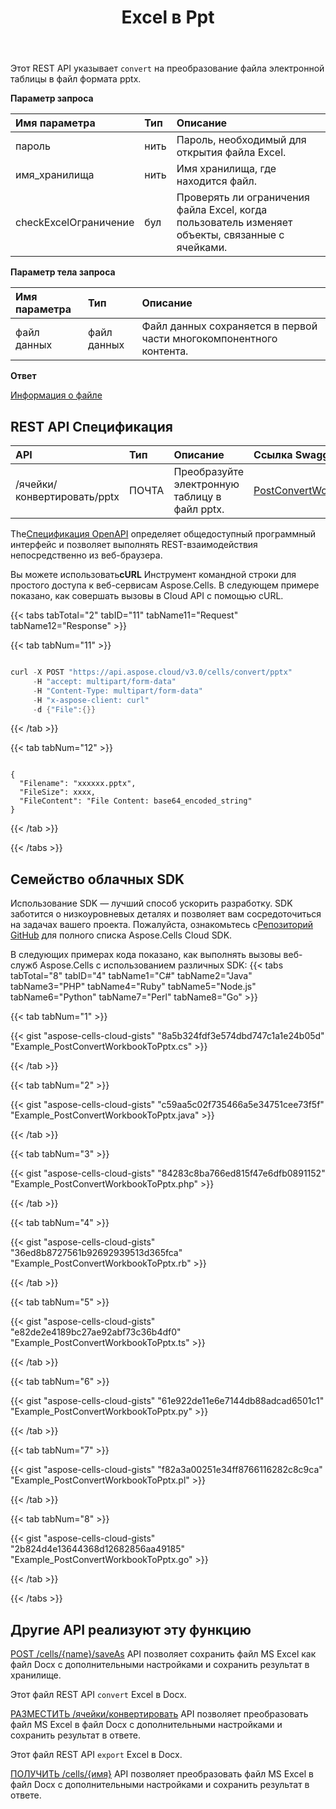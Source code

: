 ﻿---
title: Excel в Ppt
second_title: Aspose.Cells Cloud Documen
linktitle: Excel в Ppt
type: docs
url: /ru/convert-excel-file-to-pptx-file/
keywords: Convert excel files to pptx files
description: Aspose.Cells Cloud REST API поддерживает преобразование файлов Excel в файлы pptx. SDK поддерживает различные языки разработки. Они включают Android, C#, Go, Java, NodeJS, Perl, PHP, Python, Ruby и Swift
weight: 90
kwords: Excel, Office Облако, REST API, Электронная таблица, PDF, CSV, Json, Markdown, Excel в Pptx
---
Этот REST API указывает `convert` на преобразование файла электронной таблицы в файл формата pptx.

**Параметр запроса**

|Имя параметра|Тип|Описание|
|:- |:- |:- |
|пароль|нить| Пароль, необходимый для открытия файла Excel.|
|имя_хранилища|нить| Имя хранилища, где находится файл.|
|checkExcelОграничение|бул| Проверять ли ограничения файла Excel, когда пользователь изменяет объекты, связанные с ячейками.|

**Параметр тела запроса**

|Имя параметра|Тип|Описание|
|:- |:- |:- |
|файл данных| файл данных|Файл данных сохраняется в первой части многокомпонентного контента.|

**Ответ**

[Информация о файле](/cells/ru/file-info/)

## REST API Спецификация

|**API**|**Тип**|**Описание**|**Ссылка Swagger**|
|:- |:- |:- |:- |
|/ячейки/конвертировать/pptx|ПОЧТА|Преобразуйте электронную таблицу в файл pptx.|[PostConvertWorkbookToPptx](https://reference.aspose.cloud/cells/#/Conversion/PostConvertWorkbookToPptx)|

 The[Спецификация OpenAPI](https://reference.aspose.cloud/cells/#/Conversion/PostConvertWorkbookToPptx) определяет общедоступный программный интерфейс и позволяет выполнять REST-взаимодействия непосредственно из веб-браузера.

 Вы можете использовать**cURL** Инструмент командной строки для простого доступа к веб-сервисам Aspose.Cells. В следующем примере показано, как совершать вызовы в Cloud API с помощью cURL.

{{< tabs tabTotal="2" tabID="11" tabName11="Request" tabName12="Response" >}}

{{< tab tabNum="11" >}}

```java

curl -X POST "https://api.aspose.cloud/v3.0/cells/convert/pptx" 
     -H "accept: multipart/form-data" 
     -H "Content-Type: multipart/form-data" 
     -H "x-aspose-client: curl" 
     -d {"File":{}}
```

{{< /tab >}}

{{< tab tabNum="12" >}}

```

{
  "Filename": "xxxxxx.pptx",
  "FileSize": xxxx,
  "FileContent": "File Content: base64_encoded_string"
}

```

{{< /tab >}}

{{< /tabs >}}

## Семейство облачных SDK

 Использование SDK — лучший способ ускорить разработку. SDK заботится о низкоуровневых деталях и позволяет вам сосредоточиться на задачах вашего проекта. Пожалуйста, ознакомьтесь с[Репозиторий GitHub](https://github.com/aspose-cells-cloud) для полного списка Aspose.Cells Cloud SDK.

В следующих примерах кода показано, как выполнять вызовы веб-служб Aspose.Cells с использованием различных SDK:
{{< tabs tabTotal="8" tabID="4" tabName1="C#" tabName2="Java" tabName3="PHP" tabName4="Ruby" tabName5="Node.js" tabName6="Python" tabName7="Perl" tabName8="Go" >}}

{{< tab tabNum="1" >}}

{{< gist "aspose-cells-cloud-gists" "8a5b324fdf3e574dbd747c1a1e24b05d" "Example_PostConvertWorkbookToPptx.cs" >}}

{{< /tab >}}

{{< tab tabNum="2" >}}

{{< gist "aspose-cells-cloud-gists" "c59aa5c02f735466a5e34751cee73f5f" "Example_PostConvertWorkbookToPptx.java" >}}

{{< /tab >}}

{{< tab tabNum="3" >}}

{{< gist "aspose-cells-cloud-gists" "84283c8ba766ed815f47e6dfb0891152" "Example_PostConvertWorkbookToPptx.php" >}}

{{< /tab >}}

{{< tab tabNum="4" >}}

{{< gist "aspose-cells-cloud-gists" "36ed8b8727561b92692939513d365fca" "Example_PostConvertWorkbookToPptx.rb" >}}

{{< /tab >}}

{{< tab tabNum="5" >}}

{{< gist "aspose-cells-cloud-gists" "e82de2e4189bc27ae92abf73c36b4df0" "Example_PostConvertWorkbookToPptx.ts" >}}

{{< /tab >}}

{{< tab tabNum="6" >}}

{{< gist "aspose-cells-cloud-gists" "61e922de11e6e7144db88adcad6501c1" "Example_PostConvertWorkbookToPptx.py" >}}

{{< /tab >}}

{{< tab tabNum="7" >}}

{{< gist "aspose-cells-cloud-gists" "f82a3a00251e34ff8766116282c8c9ca" "Example_PostConvertWorkbookToPptx.pl" >}}

{{< /tab >}}

{{< tab tabNum="8" >}}

{{< gist "aspose-cells-cloud-gists" "2b824d4e13644368d12682856aa49185" "Example_PostConvertWorkbookToPptx.go" >}}

{{< /tab >}}

{{< /tabs >}}

## Другие API реализуют эту функцию

[POST /cells/{name}/saveAs](https://apireference.aspose.cloud/cells/#/SaveAs/PostDocumentSaveAs) API позволяет сохранить файл MS Excel как файл Docx с дополнительными настройками и сохранить результат в хранилище.

Этот файл REST API `convert` Excel в Docx.

[РАЗМЕСТИТЬ /ячейки/конвертировать](https://apireference.aspose.cloud/cells/#/Workbook/PutConvertWorkBook) API позволяет преобразовать файл MS Excel в файл Docx с дополнительными настройками и сохранить результат в ответе.

Этот файл REST API `export` Excel в Docx.

[ПОЛУЧИТЬ /cells/{имя}](https://apireference.aspose.cloud/cells/#/Workbook/GetWorkBook  ) API позволяет преобразовать файл MS Excel в файл Docx с дополнительными настройками и сохранить результат в ответе.
